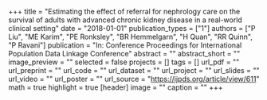 +++
title = "Estimating the effect of referral for nephrology care on the survival of adults with advanced chronic kidney disease in a real-world clinical setting"
date = "2018-01-01"
publication_types = ["1"]
authors = ["P Liu", "ME Karim", "PE Ronksley", "BR Hemmelgarn", "H Quan", "RR Quinn", "P Ravani"]
publication = "In: Conference Proceedings for International Population Data Linkage Conference"
abstract = ""
abstract_short = ""
image_preview = ""
selected = false
projects = []
tags = []
url_pdf = ""
url_preprint = ""
url_code = ""
url_dataset = ""
url_project = ""
url_slides = ""
url_video = ""
url_poster = ""
url_source = "https://ijpds.org/article/view/611"
math = true
highlight = true
[header]
image = ""
caption = ""
+++
